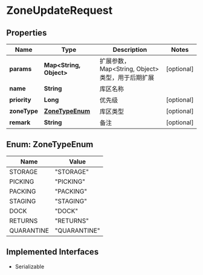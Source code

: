

# ZoneUpdateRequest


## Properties

| Name | Type | Description | Notes |
|------------ | ------------- | ------------- | -------------|
|**params** | **Map&lt;String, Object&gt;** | 扩展参数，Map&lt;String, Object&gt;类型，用于后期扩展 |  [optional] |
|**name** | **String** | 库区名称 |  |
|**priority** | **Long** | 优先级 |  [optional] |
|**zoneType** | [**ZoneTypeEnum**](#ZoneTypeEnum) | 库区类型 |  [optional] |
|**remark** | **String** | 备注 |  [optional] |



## Enum: ZoneTypeEnum

| Name | Value |
|---- | -----|
| STORAGE | &quot;STORAGE&quot; |
| PICKING | &quot;PICKING&quot; |
| PACKING | &quot;PACKING&quot; |
| STAGING | &quot;STAGING&quot; |
| DOCK | &quot;DOCK&quot; |
| RETURNS | &quot;RETURNS&quot; |
| QUARANTINE | &quot;QUARANTINE&quot; |


## Implemented Interfaces

* Serializable



